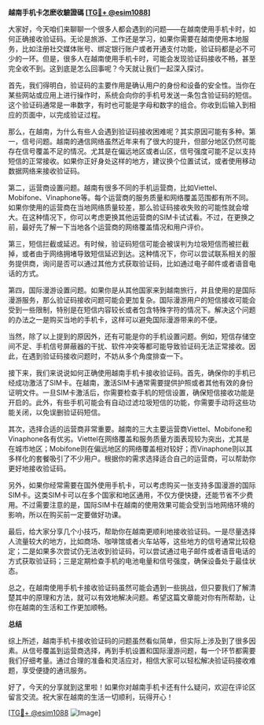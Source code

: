**越南手机卡怎麽收驗證碼 [[TG💪+ @esim1088](https://t.me/s/esim1088)]**

大家好，今天咱们来聊聊一个很多人都会遇到的问题——在越南使用手机卡时，如何正确接收验证码。无论是旅游、工作还是学习，如果你需要在越南使用本地服务，比如注册社交媒体账号、绑定银行账户或者开通支付功能，验证码都是必不可少的一环。但是，很多人在越南使用手机卡时，可能会发现验证码接收不畅，甚至完全收不到。这到底是怎么回事呢？今天就让我们一起深入探讨。

首先，我们得明白，验证码的主要作用是确认用户的身份和设备的安全性。当你在某些网站或应用上进行操作时，系统会向你的手机号发送一条包含验证码的短信。这个验证码通常是一串数字，有时也可能是字母和数字的组合。你收到后输入到相应的页面中，以完成验证过程。

那么，在越南，为什么有些人会遇到验证码接收困难呢？其实原因可能有多种。第一，信号问题。越南的通信网络虽然近年来有了很大的提升，但部分地区仍然可能存在信号覆盖不足的情况。尤其是在偏远地区或者山区，信号强度可能不足以支持短信的正常接收。如果你正好身处这样的地方，建议换个位置试试，或者使用移动数据网络来接收验证码。

第二，运营商设置问题。越南有很多不同的手机运营商，比如Viettel、Mobifone、Vinaphone等。每个运营商的服务质量和网络覆盖范围都有所不同。如果你使用的运营商在当地网络质量较差，那么验证码接收失败的可能性就会增大。在这种情况下，你可以考虑更换其他运营商的SIM卡试试看。不过，在更换之前，最好先了解一下当地各个运营商的网络覆盖情况和用户评价。

第三，短信拦截或延迟。有时候，验证码短信可能会被误判为垃圾短信而被拦截掉，或者由于网络拥堵导致短信延迟到达。这种情况下，你可以尝试联系相关的服务提供商，询问是否可以通过其他方式获取验证码，比如通过电子邮件或者语音电话的方式。

第四，国际漫游设置问题。如果你是从其他国家来到越南旅行，并且使用的是国际漫游服务，那么验证码接收问题可能会更加复杂。国际漫游用户的短信接收可能会受到一些限制，特别是在短信内容较长或者包含特殊字符的情况下。解决这个问题的办法之一是购买当地的手机卡，这样可以避免国际漫游带来的不便。

当然，除了以上提到的原因外，还有可能是你的手机设置问题。例如，短信存储空间不足、手机信号屏蔽器的干扰、软件冲突等都可能导致验证码无法正常接收。因此，在遇到验证码接收问题时，不妨从多个角度排查一下。

接下来，我们来说说如何正确使用越南手机卡接收验证码。首先，确保你的手机已经成功激活了SIM卡。在越南，激活SIM卡通常需要提供护照或者其他有效的身份证明文件。一旦SIM卡激活后，你需要检查手机的短信设置，确保短信接收功能是开启的。此外，有些手机可能会有自动过滤垃圾短信的功能，你需要手动将这些功能关闭，以免误删验证码短信。

其次，选择合适的运营商非常重要。越南的三大主要运营商Viettel、Mobifone和Vinaphone各有优劣。Viettel在网络覆盖和服务质量方面表现较为突出，尤其是在城市地区；Mobifone则在偏远地区的网络覆盖相对较好；而Vinaphone则以其多样化的套餐吸引了不少用户。根据你的需求选择适合自己的运营商，可以帮助你更好地接收验证码。

另外，如果你经常需要在国外使用手机卡，可以考虑购买一张支持多国漫游的国际SIM卡。这类SIM卡可以在多个国家和地区通用，不仅方便快捷，还能节省不少费用。不过需要注意的是，国际SIM卡在越南的使用效果可能会受到当地网络环境的影响，所以在购买前一定要做好功课。

最后，给大家分享几个小技巧，帮助你在越南更顺利地接收验证码。一是尽量选择人流量较大的地方，比如商场、咖啡馆或者火车站等，这些地方的信号通常比较稳定；二是如果多次尝试仍无法收到验证码，可以尝试通过电子邮件或者语音电话的方式获取验证码；三是定期检查手机的电池电量和信号强度，确保设备处于最佳状态。

总之，在越南使用手机卡接收验证码虽然可能会遇到一些挑战，但只要我们了解清楚其中的原理和方法，就可以有效地解决问题。希望这篇文章能对你有所帮助，让你在越南的生活和工作更加顺畅。

**总结**

综上所述，越南手机卡接收验证码的问题虽然看似简单，但实际上涉及到了很多因素。从信号覆盖到运营商选择，再到手机设置和国际漫游问题，每一个环节都需要我们仔细考量。通过合理的准备和灵活应对，相信大家可以轻松解决验证码接收难题，享受便捷的通讯服务。

好了，今天的分享就到这里啦！如果你对越南手机卡还有什么疑问，欢迎在评论区留言交流。祝大家在越南的生活一切顺利，玩得开心！

[[TG💪+ @esim1088](https://t.me/s/esim1088) ![Image](https://i.postimg.cc/4NQfJmqS/Snipaste-2025-05-13-00-14-12.png)]